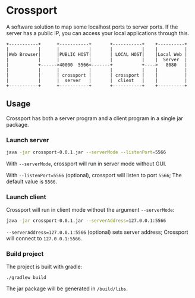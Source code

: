 # Crossport

A software solution to map some localhost ports to server ports. If the server has a public IP, you can access your local applications through this.
```
+-----------+      +-----------+       +-----------+    +----------+
|           |      |           |       |           |    |          |
|Web Browser|      |PUBLIC HOST|       | LOCAL HOST|    |Local Web |
|           |      |           |       |           |    |  Server  |
|           +------>40000  5566<-------+           +---->   8080   |
|           |      |           |       |           |    |          |
|           |      | crossport |       | crossport |    |          |
|           |      |  server   |       |  client   |    |          |
+-----------+      +-----------+       +-----------+    +----------+
```

## Usage
Crossport has both a server program and a client program in a single jar package.

### Launch server

```sh
java -jar crossport-0.0.1.jar --serverMode --listenPort=5566
```

With `--serverMode`, crossport will run in server mode without GUI.

With `--listenPort=5566` (optional), crossport will listen to port `5566`; The default value is `5566`.

### Launch client

Crossport will run in client mode without the argument `--serverMode`:
```sh
java -jar crossport-0.0.1.jar --serverAddress=127.0.0.1:5566
```

`--serverAddress=127.0.0.1:5566` (optional) sets server address; Crossport will connect to `127.0.0.1:5566`.

### Build project

The project is built with gradle:
```
./gradlew build
```
The jar package will be generated in `/build/libs`.

